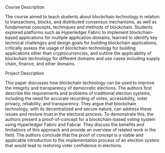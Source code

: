 Course Description

The course aimed to teach students about blockchain technology in relation to transactions, blocks, and distributed consensus mechanisms, as well as fundamental concepts, techniques and methods of blockchain. Students explored platforms such as Hyperledger Fabric to implement blockchain-based applications for multiple application domains, learned to identify key technical challenges and design goals for building blockchain applications, critically assess the usage of blockchain technology for building applications other than cryptocurrencies, and outline the applicability of blockchain technology for different domains and use cases including supply chain, finance, and other domains.

Project Description

This paper discusses how blockchain technology can be used to improve the integrity and transparency of democratic elections. The authors first describe the requirements and problems of traditional election systems, including the need for accurate recording of votes, accessibility, voter privacy, reliability, and transparency. They argue that blockchain technology, with its decentralized and secure nature, can address these issues and restore trust in the electoral process. To demonstrate this, the authors present a proof-of-concept for a blockchain-based voting system using Hyperledger Fabric and Fabcar. They discuss the benefits and limitations of this approach and provide an overview of related work in the field. The authors conclude that the proof of concept is a viable and applicable introduction to the implementation process of an election system that would lead to restoring voter confidence in elections.

